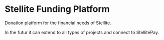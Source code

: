 # Stellite Funding Platform

Donation platform for the financial needs of Stellite.

In the futur it can extend to all types of projects and connect to StellitePay.
